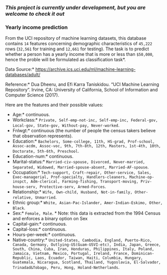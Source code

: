 ### ***This project is currently under development, but you are welcome to check it out***
### Yearly income prediction

From the UCI repository of machine learning datasets, this database contains `14` features concerning demographic characteristics of `45,222` rows (`32,561` for training and `12,661` for testing). The task is to predict whether a person has a yearly income that is more or less than `$50,000`, hence the proble will be formulated as  classification task*.

 Data Source:* https://archive.ics.uci.edu/ml/machine-learning-databases/adult/

 Reference:* Dua Dheeru, and Efi Karra Taniskidou. “UCI Machine Learning Repository”. Irvine, CA: University of California, School of Information and Computer Science (2017).

Here are the features and their possible values: 
-  Age:* continuous. 
-  Workclass:* `Private, Self-emp-not-inc, Self-emp-inc, Federal-gov, Local-gov, State-gov, Without-pay, Never-worked`. 
-  Fnlwgt:* continuous (the number of people the census takers believe that observation represents). 
-  Education:* `Bachelors, Some-college, 11th, HS-grad, Prof-school, Assoc-acdm, Assoc-voc, 9th, 7th-8th, 12th, Masters, 1st-4th, 10th, Doctorate, 5th-6th, Preschool`. 
-  Education-num:* continuous. 
-  Marital-status:* `Married-civ-spouse, Divorced, Never-married, Separated, Widowed, Married-spouse-absent, Married-AF-spouse`. 
-  Occupation:* `Tech-support, Craft-repair, Other-service, Sales, Exec-managerial, Prof-specialty, Handlers-cleaners, Machine-op-inspct, Adm-clerical, Farming-fishing, Transport-moving, Priv-house-serv, Protective-serv, Armed-Forces`. 
-  Relationship:* `Wife, Own-child, Husband, Not-in-family, Other-relative, Unmarried`. 
-  Ethnic group:* `White, Asian-Pac-Islander, Amer-Indian-Eskimo, Other, Black`. 
-  Sex:* `Female, Male`. * Note: this data is extracted from the 1994 Census and enforces a binary option on Sex 
-  Capital-gain:* continuous. 
-  Capital-loss:* continuous. 
-  Hours-per-week:* continuous. 
-  Native-country:* `United-States, Cambodia, England, Puerto-Rico, Canada, Germany, Outlying-US(Guam-USVI-etc), India, Japan, Greece, South, China, Cuba, Iran, Honduras, Philippines, Italy, Poland, Jamaica, Vietnam, Mexico, Portugal, Ireland, France, Dominican-Republic, Laos, Ecuador, Taiwan, Haiti, Columbia, Hungary, Guatemala, Nicaragua, Scotland, Thailand, Yugoslavia, El-Salvador, Trinadad&Tobago, Peru, Hong, Holand-Netherlands`. 
